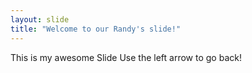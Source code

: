 ```yaml
---
layout: slide
title: "Welcome to our Randy's slide!"
---
```

This is my awesome Slide
Use the left arrow to go back!
